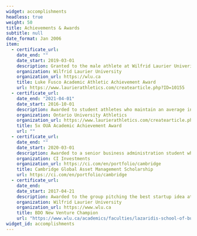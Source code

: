```yaml
---
widget: accomplishments
headless: true
weight: 50
title: Achievements & Awards
subtitle: null
date_format: Jan 2006
item:
  - certificate_url: 
    date_end: ""
    date_start: 2019-03-01
    description: Granted to the male athlete at Wilfrid Laurier Univeristy who best combines athletics and academics
    organization: Wilfrid Laurier University
    organization_url: https://wlu.ca
    title: Luke Fusco Academic Athletic Achievement Award
    url: https://www.laurierathletics.com/createarticle.php?ID=10155
  - certificate_url: 
    date_end: "2021-04-01"
    date_start: 2016-10-01
    description: Awarded to student athletes who maintain an average in excess of 80% during an academic year
    organization: Ontario University Athletics
    organization_url: https://www.laurierathletics.com/createarticle.php?ID=10757&String=Matt%20Fish
    title: 5x OUA Academic Achievement Award 
    url: ""
  - certificate_url: 
    date_end: ""
    date_start: 2020-03-01
    description: Awarded to a senior business administration student who has shown interest in investing, history of high academic achievement, and has been part of either the Laurier Investment and Finance Association (LIFA) or the Laurier Student Investment Fund (LSIF)
    organization: CI Investments
    organization_url: https://ci.com/en/portfolio/cambridge
    title: Cambridge Global Asset Management Scholarship
    url: https://ci.com/en/portfolio/cambridge
  - certificate_url: 
    date_end: 
    date_start: 2017-04-21
    description: Awarded to the group pitching the best startup idea at Wilfrid Laurier University. Awarded $5,000 for concept of turning ocean plastics into sustainable eyewear frames, with proceeds fuelling further cleaning of the oceans. Placed first out of 285 teams.
    organization: Wilfrid Laurier University
    organization_url: https://www.wlu.ca
    title: BDO New Venture Champion
    url: "https://www.wlu.ca/academics/faculties/lazaridis-school-of-business-and-economics/news/2017/winter/lazaridis-school-students-once-again-show-they-are-leaders-of-tomorrow.html"
widget_id: accomplishments
---
```

